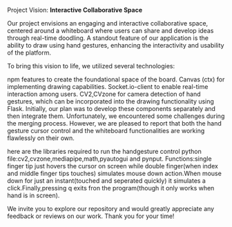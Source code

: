Project Vision: **Interactive Collaborative Space**

Our project envisions an engaging and interactive collaborative space, centered around a whiteboard where users can share and develop ideas through real-time doodling. A standout feature of our application is the ability to draw using hand gestures, enhancing the interactivity and usability of the platform.

To bring this vision to life, we utilized several technologies:

npm features to create the foundational space of the board.
Canvas (ctx) for implementing drawing capabilities.
Socket.io-client to enable real-time interaction among users.
CV2,CVzone for camera detection of hand gestures, which can be incorporated into the drawing functionality using Flask.
Initially, our plan was to develop these components separately and then integrate them. Unfortunately, we encountered some challenges during the merging process. However, we are pleased to report that both the hand gesture cursor control and the whiteboard functionalities are working flawlessly on their own.

here are the libraries required to run the handgesture control python file:cv2,cvzone,mediapipe,math,pyautogui and pynput.
Functions:single finger tip just hovers the cursor on screen while double finger(when index and middle finger tips touches) simulates mouse down action.When mouse down for just an instant(touched and seperated quickly) it simulates a click.Finally,pressing q exits fron the program(though it only works when hand is in screen).

We invite you to explore our repository and would greatly appreciate any feedback or reviews on our work. Thank you for your time!
